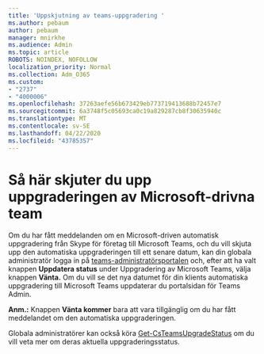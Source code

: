 ```yaml
---
title: 'Uppskjutning av teams-uppgradering '
ms.author: pebaum
author: pebaum
manager: mnirkhe
ms.audience: Admin
ms.topic: article
ROBOTS: NOINDEX, NOFOLLOW
localization_priority: Normal
ms.collection: Adm_O365
ms.custom:
- "2737"
- "4000006"
ms.openlocfilehash: 37263aefe56b673429eb773719413688b72457e7
ms.sourcegitcommit: 6a3748f5c05693ca0c19a829287cb8f30635940c
ms.translationtype: MT
ms.contentlocale: sv-SE
ms.lasthandoff: 04/22/2020
ms.locfileid: "43785357"
---
```

# <a name="how-to-postpone-the-microsoft-driven-teams-upgrade"></a>Så här skjuter du upp uppgraderingen av Microsoft-drivna team

Om du har fått meddelanden om en Microsoft-driven automatisk uppgradering från Skype för företag till Microsoft Teams, och du vill skjuta upp den automatiska uppgraderingen till ett senare datum, kan din globala administratör logga in på [teams-administratörsportalen](https://admin.teams.microsoft.com/dashboard) och, efter att ha valt knappen **Uppdatera status** under Uppgradering av Microsoft Teams, välja knappen **Vänta.** Om du vill se det nya datumet för din klients automatiska uppgradering till Microsoft Teams uppdaterar du portalsidan för Teams Admin.

**Anm.:** Knappen **Vänta kommer** bara att vara tillgänglig om du har fått meddelandet om den automatiska uppgraderingen. 

Globala administratörer kan också köra [Get-CsTeamsUpgradeStatus](https://docs.microsoft.com/powershell/module/skype/get-csteamsupgradestatus?view=skype-ps) om du vill veta mer om deras aktuella uppgraderingsstatus.
